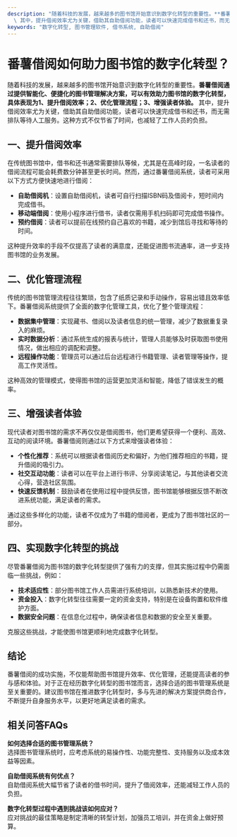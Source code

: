 ```yaml
---
description: "随着科技的发展，越来越多的图书馆开始意识到数字化转型的重要性。**番薯借阅通过提供智能化、便捷化的图书管理解决方案，可以有效助力图书馆的数字化转型，具体表现为1、提升借阅效率；2、优化管理流程；3、增强读者体验。**\
  \ 其中，提升借阅效率尤为关键，借助其自助借阅功能，读者可以快速完成借书和还书，而无需排队等待人工服务。这种方式不仅节省了时间，也减轻了工作人员的负担。"
keywords: "数字化转型, 图书管理软件, 借书系统, 自助借阅"
---
```

# 番薯借阅如何助力图书馆的数字化转型？

随着科技的发展，越来越多的图书馆开始意识到数字化转型的重要性。**番薯借阅通过提供智能化、便捷化的图书管理解决方案，可以有效助力图书馆的数字化转型，具体表现为1、提升借阅效率；2、优化管理流程；3、增强读者体验。** 其中，提升借阅效率尤为关键，借助其自助借阅功能，读者可以快速完成借书和还书，而无需排队等待人工服务。这种方式不仅节省了时间，也减轻了工作人员的负担。

## 一、提升借阅效率

在传统图书馆中，借书和还书通常需要排队等候，尤其是在高峰时段，一名读者的借阅流程可能会耗费数分钟甚至更长时间。然而，通过番薯借阅系统，读者可采用以下方式方便快速地进行借阅：

- **自助借阅机**：设置自助借阅机，读者可自行扫描ISBN码及借阅卡，短时间内完成借书。
- **移动端借阅**：使用小程序进行借书，读者仅需用手机扫码即可完成借书操作。
- **预约借阅**：读者可以提前在线预约自己喜欢的书籍，减少到馆后寻找和等待的时间。

这种提升效率的手段不仅提高了读者的满意度，还能促进图书流通率，进一步支持图书馆的业务发展。

## 二、优化管理流程

传统的图书馆管理流程往往繁琐，包含了纸质记录和手动操作，容易出错且效率低下。番薯借阅系统提供了全面的数字化管理工具，优化了整个管理流程：

- **数据集中管理**：实现藏书、借阅以及读者信息的统一管理，减少了数据重复录入的麻烦。
- **实时数据分析**：通过系统生成的报表与统计，管理人员能够及时获取图书使用情况，做出相应的调配和调整。
- **远程操作功能**：管理员可以通过后台远程进行书籍管理、读者管理等操作，提高工作灵活性。

这种高效的管理模式，使得图书馆的运营更加灵活和智能，降低了错误发生的概率。

## 三、增强读者体验

现代读者对图书馆的需求不再仅仅是借阅图书，他们更希望获得一个便利、高效、互动的阅读环境。番薯借阅则通过以下方式来增强读者体验：

- **个性化推荐**：系统可以根据读者借阅历史和偏好，为他们推荐相应的书籍，提升借阅的吸引力。
- **社交互动功能**：读者可以在平台上进行书评、分享阅读笔记，与其他读者交流心得，营造社区氛围。
- **快速反馈机制**：鼓励读者在使用过程中提供反馈，图书馆能够根据反馈不断改进系统功能，满足读者的需求。

通过这些多样化的功能，读者不仅成为了书籍的借阅者，更成为了图书馆社区的一部分。

## 四、实现数字化转型的挑战

尽管番薯借阅为图书馆的数字化转型提供了强有力的支撑，但其实施过程中仍需面临一些挑战，例如：

- **技术适应性**：部分图书馆工作人员需进行系统培训，以熟悉新技术的使用。
- **资金投入**：数字化转型往往需要一定的资金支持，特别是在设备购置和软件维护方面。
- **数据安全问题**：在信息化过程中，确保读者信息和数据的安全至关重要。

克服这些挑战，才能使图书馆更顺利地完成数字化转型。

## 结论

番薯借阅的成功实施，不仅能帮助图书馆提升效率、优化管理，还能提高读者的参与感和体验。对于正在经历数字化转型的图书馆而言，选择合适的图书管理系统是至关重要的。建议图书馆在推进数字化转型时，多与先进的解决方案提供商合作，不断提升自身服务水平，以更好地满足读者的需求。

## 相关问答FAQs

**如何选择合适的图书管理系统？**  
选择图书管理系统时，应考虑系统的易操作性、功能完整性、支持服务以及成本效益等因素。

**自助借阅系统有何优点？**  
自助借阅系统大幅节省了读者的借书时间，提升了借阅效率，还能减轻工作人员的负担。

**数字化转型过程中遇到挑战该如何应对？**  
应对挑战的最佳策略是制定清晰的转型计划，加强员工培训，并在资金上做好预算。
